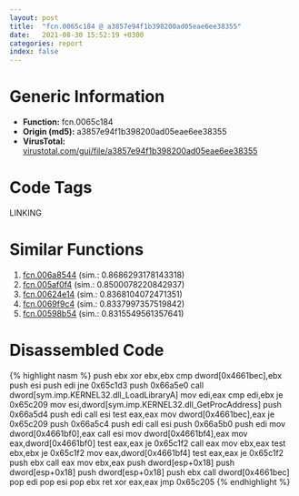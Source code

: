 ```yaml
---
layout: post
title:  "fcn.0065c184 @ a3857e94f1b398200ad05eae6ee38355"
date:   2021-08-30 15:52:19 +0300
categories: report
index: false
---
```


# Generic Information
- **Function:** fcn.0065c184
- **Origin (md5):** a3857e94f1b398200ad05eae6ee38355
- **VirusTotal:** [virustotal.com/gui/file/a3857e94f1b398200ad05eae6ee38355][virustotal_ref]

# Code Tags
<span class="tag" id="LINKING">LINKING</span>


# Similar Functions

1. [fcn.006a8544][similar_1_ref] (sim.: 0.8686293178143318)
2. [fcn.005af0f4][similar_2_ref] (sim.: 0.8500078220842937)
3. [fcn.00624e14][similar_3_ref] (sim.: 0.8368104072471351)
4. [fcn.0069f9c4][similar_4_ref] (sim.: 0.8337997357519842)
5. [fcn.00598b54][similar_5_ref] (sim.: 0.8315549561357641)


# Disassembled Code

{% highlight nasm %}
push ebx
xor ebx,ebx
cmp dword[0x4661bec],ebx
push esi
push edi
jne 0x65c1d3
push 0x66a5e0
call dword[sym.imp.KERNEL32.dll_LoadLibraryA]
mov edi,eax
cmp edi,ebx
je 0x65c209
mov esi,dword[sym.imp.KERNEL32.dll_GetProcAddress]
push 0x66a5d4
push edi
call esi
test eax,eax
mov dword[0x4661bec],eax
je 0x65c209
push 0x66a5c4
push edi
call esi
push 0x66a5b0
push edi
mov dword[0x4661bf0],eax
call esi
mov dword[0x4661bf4],eax
mov eax,dword[0x4661bf0]
test eax,eax
je 0x65c1f2
call eax
mov ebx,eax
test ebx,ebx
je 0x65c1f2
mov eax,dword[0x4661bf4]
test eax,eax
je 0x65c1f2
push ebx
call eax
mov ebx,eax
push dword[esp+0x18]
push dword[esp+0x18]
push dword[esp+0x18]
push ebx
call dword[0x4661bec]
pop edi
pop esi
pop ebx
ret 
xor eax,eax
jmp 0x65c205
{% endhighlight %}


[similar_1_ref]: /report/fcn.006a8544@3bf23deea18f4cf41dad4db83464f7ba
[similar_2_ref]: /report/fcn.005af0f4@4e8d6f73c8261716f687f8d06429ef4d
[similar_3_ref]: /report/fcn.00624e14@ce339585d9f7e59bebf6e94a72861741
[similar_4_ref]: /report/fcn.0069f9c4@0fb0e1c162f9df68f5d89a2b2a71a217
[similar_5_ref]: /report/fcn.00598b54@fd515d36e5c3696f076b92b737a2556c
[virustotal_ref]: https://www.virustotal.com/gui/file/a3857e94f1b398200ad05eae6ee38355